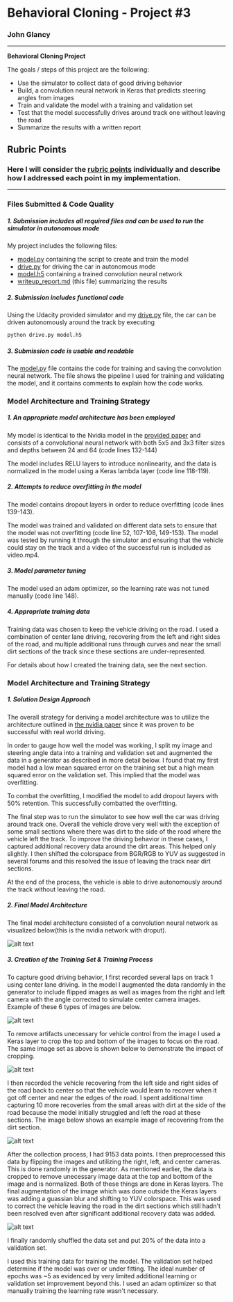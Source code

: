 # **Behavioral Cloning - Project #3** 

### John Glancy

---

**Behavioral Cloning Project**

The goals / steps of this project are the following:
* Use the simulator to collect data of good driving behavior
* Build, a convolution neural network in Keras that predicts steering angles from images
* Train and validate the model with a training and validation set
* Test that the model successfully drives around track one without leaving the road
* Summarize the results with a written report


[//]: # (Image References)

[image1]: ./writeup_images/nvidia_arch.png "Model Visualization"
[image2]: ./writeup_images/flip_all_camera.png "Uncropped Images Augmented"
[image3]: ./writeup_images/crop_flip_all_camera.png "Cropped Images Augmented"
[image4]: ./writeup_images/recovery.jpg "Recovery Image"
[image5]: ./writeup_images/yuv.png "Blur & YUV Preprocessing"


## Rubric Points
### Here I will consider the [rubric points](https://review.udacity.com/#!/rubrics/432/view) individually and describe how I addressed each point in my implementation.  

---
### Files Submitted & Code Quality

##### 1. Submission includes all required files and can be used to run the simulator in autonomous mode

My project includes the following files:
* [model.py](./blob/master/model.py) containing the script to create and train the model
* [drive.py](./blob/master/drive.py) for driving the car in autonomous mode
* [model.h5](./blob/master/model.h5) containing a trained convolution neural network 
* [writeup_report.md](./blob/master/writeup_report.md) (this file) summarizing the results

##### 2. Submission includes functional code
Using the Udacity provided simulator and my [drive.py](./blob/master/drive.py) file, the car can be driven autonomously around the track by executing 
```sh
python drive.py model.h5
```

##### 3. Submission code is usable and readable

The [model.py](./blob/master/model.py) file contains the code for training and saving the convolution neural network. The file shows the pipeline I used for training and validating the model, and it contains comments to explain how the code works.

### Model Architecture and Training Strategy

##### 1. An appropriate model architecture has been employed

My model is identical to the Nvidia model in the [provided paper](https://arxiv.org/pdf/1604.07316.pdf) and consists of a convolutional neural network with both 5x5 and 3x3 filter sizes and depths between 24 and 64 (code lines 132-144) 

The model includes RELU layers to introduce nonlinearity, and the data is normalized in the model using a Keras lambda layer (code line 118-119). 

##### 2. Attempts to reduce overfitting in the model

The model contains dropout layers in order to reduce overfitting (code lines 139-143). 

The model was trained and validated on different data sets to ensure that the model was not overfitting (code line 52, 107-108, 149-153). The model was tested by running it through the simulator and ensuring that the vehicle could stay on the track and a video of the successful run is included as video.mp4.

##### 3. Model parameter tuning

The model used an adam optimizer, so the learning rate was not tuned manually (code line 148).

##### 4. Appropriate training data

Training data was chosen to keep the vehicle driving on the road. I used a combination of center lane driving, recovering from the left and right sides of the road, and multiple additional runs through curves and near the small dirt sections of the track since these sections are under-represented.

For details about how I created the training data, see the next section. 

### Model Architecture and Training Strategy

##### 1. Solution Design Approach

The overall strategy for deriving a model architecture was to utilize the architecture outlined in [the nvidia paper](https://arxiv.org/pdf/1604.07316.pdf) since it was proven to be successful with real world driving.

In order to gauge how well the model was working, I split my image and steering angle data into a training and validation set and augmented the data in a generator as described in more detail below. I found that my first model had a low mean squared error on the training set but a high mean squared error on the validation set. This implied that the model was overfitting. 

To combat the overfitting, I modified the model to add dropout layers with 50% retention.  This successfully combatted the overfitting.

The final step was to run the simulator to see how well the car was driving around track one. Overall the vehicle drove very well with the exception of some small sections where there was dirt to the side of the road where the vehicle left the track. To improve the driving behavior in these cases, I captured additional recovery data around the dirt areas.  This helped only slightly.  I then shifted the colorspace from BGR/RGB to YUV as suggested in several forums and this resolved the issue of leaving the track near dirt sections.

At the end of the process, the vehicle is able to drive autonomously around the track without leaving the road.

##### 2. Final Model Architecture

The final model architecture consisted of a convolution neural network as visualized below(this is the nvidia network with droput).

![alt text][image1]

##### 3. Creation of the Training Set & Training Process

To capture good driving behavior, I first recorded several laps on track 1 using center lane driving. In the model I augmented the data randomly in the generator to include flipped images as well as images from the right and left camera with the angle corrected to simulate center camera images.  Example of these 6 types of images are below.

![alt text][image2]

To remove artifacts unecessary for vehicle control from the image I used a Keras layer to crop the top and bottom of the images to focus on the road.  The same image set as above is shown below to demonstrate the impact of cropping.

![alt text][image3]

I then recorded the vehicle recovering from the left side and right sides of the road back to center so that the vehicle would learn to recover when it got off center and near the edges of the road.  I spent additional time capturing 10 more recoveries from the small areas with dirt at the side of the road because the model initially struggled and left the road at these sections.  The image below shows an example image of recovering from the dirt section. 

![alt text][image4]


After the collection process, I had 9153 data points. I then preprocessed this data by flipping the images and utilizing the right, left, and center cameras.  This is done randomly in the generator.  As mentioned earlier, the data is cropped to remove unecessary image data at the top and bottom of the image and is normalized.  Both of these things are done in Keras layers.  The final augmentation of the image which was done outside the Keras layers was adding a guassian blur and shifting to YUV colorspace.  This was used to correct the vehicle leaving the road in the dirt sections which still hadn't been resolved even after significant additional recovery data was added.

![alt text][image5]


I finally randomly shuffled the data set and put 20% of the data into a validation set. 

I used this training data for training the model. The validation set helped determine if the model was over or under fitting. The ideal number of epochs was ~5 as evidenced by very limited additional learning or validation set improvement beyond this. I used an adam optimizer so that manually training the learning rate wasn't necessary.
